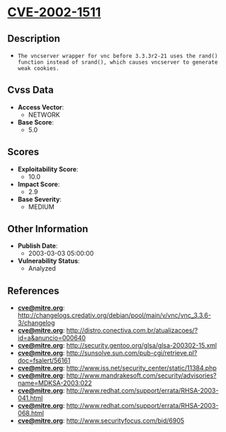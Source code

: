 
# [CVE-2002-1511](http://changelogs.credativ.org/debian/pool/main/v/vnc/vnc_3.3.6-3/changelog)

## Description

- `The vncserver wrapper for vnc before 3.3.3r2-21 uses the rand() function instead of srand(), which causes vncserver to generate weak cookies.`

## Cvss Data

- **Access Vector**:
  - NETWORK
- **Base Score**:
  - 5.0

## Scores

- **Exploitability Score**:
  - 10.0
- **Impact Score**:
  - 2.9
- **Base Severity**:
  - MEDIUM

## Other Information

- **Publish Date**:
  - 2003-03-03 05:00:00
- **Vulnerability Status**:
  - Analyzed

## References

- **cve@mitre.org**: http://changelogs.credativ.org/debian/pool/main/v/vnc/vnc_3.3.6-3/changelog
- **cve@mitre.org**: http://distro.conectiva.com.br/atualizacoes/?id=a&anuncio=000640
- **cve@mitre.org**: http://security.gentoo.org/glsa/glsa-200302-15.xml
- **cve@mitre.org**: http://sunsolve.sun.com/pub-cgi/retrieve.pl?doc=fsalert/56161
- **cve@mitre.org**: http://www.iss.net/security_center/static/11384.php
- **cve@mitre.org**: http://www.mandrakesoft.com/security/advisories?name=MDKSA-2003:022
- **cve@mitre.org**: http://www.redhat.com/support/errata/RHSA-2003-041.html
- **cve@mitre.org**: http://www.redhat.com/support/errata/RHSA-2003-068.html
- **cve@mitre.org**: http://www.securityfocus.com/bid/6905
